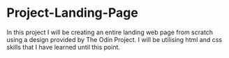 # Project-Landing-Page
In this project I will be creating an entire landing web page from scratch using a design provided by The Odin Project. I will be utilising html and css skills that I have learned until this point.
